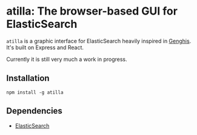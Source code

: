 # atilla:  The browser-based GUI for ElasticSearch

`atilla` is a graphic interface for ElasticSearch heavily inspired in
[Genghis](http://genghisapp.com/). It's built on Express and React.

Currently it is still very much a work in progress.

## Installation

    npm install -g atilla

## Dependencies

* [ElasticSearch](https://www.elastic.co/products/elasticsearch)

